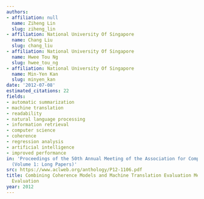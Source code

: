 ```yaml
---
authors:
- affiliation: null
  name: Ziheng Lin
  slug: ziheng_lin
- affiliation: National University Of Singapore
  name: Chang Liu
  slug: chang_liu
- affiliation: National University Of Singapore
  name: Hwee Tou Ng
  slug: hwee_tou_ng
- affiliation: National University Of Singapore
  name: Min-Yen Kan
  slug: minyen_kan
date: '2012-07-08'
estimated_citations: 22
fields:
- automatic summarization
- machine translation
- readability
- natural language processing
- information retrieval
- computer science
- coherence
- regression analysis
- artificial intelligence
- improved performance
in: 'Proceedings of the 50th Annual Meeting of the Association for Computational Linguistics
  (Volume 1: Long Papers)'
src: https://www.aclweb.org/anthology/P12-1106.pdf
title: Combining Coherence Models and Machine Translation Evaluation Metrics for Summarization
  Evaluation
year: 2012
---
```

